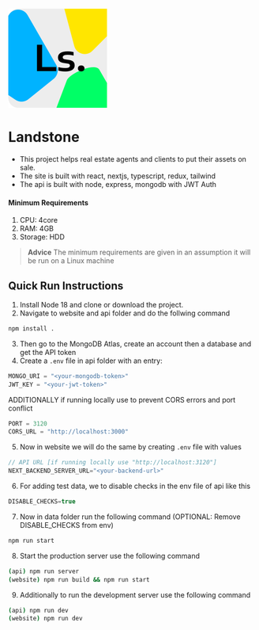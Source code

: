 ![Logo](website/images/logo.svg)

# Landstone

- This project helps real estate agents and clients to put their assets on sale.
- The site is built with react, nextjs, typescript, redux, tailwind
- The api is built with node, express, mongodb with JWT Auth

#### Minimum Requirements

1. CPU: 4core
2. RAM: 4GB
3. Storage: HDD

> **Advice**
> The minimum requirements are given in an assumption it will be run on a Linux machine

## Quick Run Instructions

1. Install Node 18 and clone or download the project.
2. Navigate to website and api folder and do the follwing command

```bash
npm install .
```

3. Then go to the MongoDB Atlas, create an account then a database and get the API token
4. Create a `.env` file in api folder with an entry:

```js
MONGO_URI = "<your-mongodb-token>"
JWT_KEY = "<your-jwt-token>"
```

ADDITIONALLY if running locally use to prevent CORS errors and port conflict

```js
PORT = 3120
CORS_URL = "http://localhost:3000"
```

5. Now in website we will do the same by creating `.env` file with values

```js
// API URL [if running locally use "http://localhost:3120"]
NEXT_BACKEND_SERVER_URL="<your-backend-url>"
```

6. For adding test data, we to disable checks in the env file of api like this

```js
DISABLE_CHECKS=true
```

7. Now in data folder run the following command (OPTIONAL: Remove DISABLE_CHECKS from env)

```bash
npm run start
```

8. Start the production server use the following command

```bash
(api) npm run server
(website) npm run build && npm run start
```

9. Additionally to run the development server use the following command

```bash
(api) npm run dev
(website) npm run dev
```
